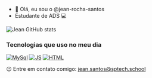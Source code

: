 - 👋 Olá, eu sou o @jean-rocha-santos
- Estudante de ADS 💻


![Jean GitHub stats](https://github-readme-stats.vercel.app/api?username=jean-rocha-santos&show_icons=true&theme=vision-friendly-dark)

### Tecnologias que uso no meu dia
[![MySql](https://img.shields.io/badge/MySQL-00000F?style=for-the-badge&logo=mysql&logoColor=white)]()
[![JS](https://img.shields.io/badge/JavaScript-F7DF1E?style=for-the-badge&logo=javascript&logoColor=black)]()
[![HTML](https://img.shields.io/badge/HTML5-E34F26?style=for-the-badge&logo=html5&logoColor=white)]()


😉 Entre em contato comigo: jean.santos@sptech.school

